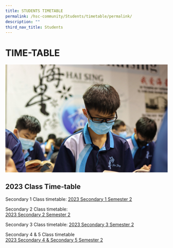 ```yaml
---
title: STUDENTS TIMETABLE
permalink: /hsc-community/Students/timetable/permalink/
description: ""
third_nav_title: Students
---
```

TIME-TABLE
==========

![](/images/timetable.jpeg)

2023 Class Time-table
---------------------

Secondary 1 Class timetable: 
[2023 Secondary 1 Semester 2 ]([](/files/Time%20Table/sec%201%202023%20sem%202%20class%2023062023.pdf))


Secondary 2 Class timetable:   
[2023 Secondary 2 Semester 2](/files/Time%20Table/sec2%202023%20sem%202%20class%2023062023.pdf)


Secondary 3 Class timetable:
[2023 Secondary 3 Semester 2](/files/Time%20Table/sec%203%202023%20sem%202%20class%2023062023.pdf)


Secondary 4 & 5 Class timetable   
[2023 Secondary 4 & Secondary 5 Semester 2](/files/Time%20Table/sec4%20sec%205%202023%20sem%202%20class%2023062023.pdf)